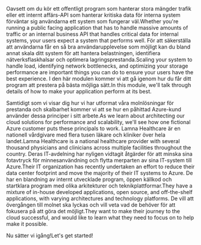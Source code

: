 <span data-ttu-id="59cbb-101">Oavsett om du kör ett offentligt program som hanterar stora mängder trafik eller ett internt affärs-API som hanterar kritiska data för interna system förväntar sig användarna ett system som fungerar väl.</span><span class="sxs-lookup"><span data-stu-id="59cbb-101">Whether you're running a public facing application that has to handle massive amounts of traffic or an internal business API that handles critical data for internal systems, your users expect a system that performs well.</span></span> <span data-ttu-id="59cbb-102">För att säkerställa att användarna får en så bra användarupplevelse som möjligt kan du bland annat skala ditt system för att hantera belastningen, identifiera nätverksflaskhalsar och optimera lagringsprestanda.</span><span class="sxs-lookup"><span data-stu-id="59cbb-102">Scaling your system to handle load, identifying network bottlenecks, and optimizing your storage performance are important things you can do to ensure your users have the best experience.</span></span> <span data-ttu-id="59cbb-103">I den här modulen kommer vi att gå igenom hur du får ditt program att prestera på bästa möjliga sätt.</span><span class="sxs-lookup"><span data-stu-id="59cbb-103">In this module, we'll talk through details of how to make your application perform at its best.</span></span>

<span data-ttu-id="59cbb-104">Samtidigt som vi visar dig hur vi har utformat våra molnlösningar för prestanda och skalbarhet kommer vi att se hur en påhittad Azure-kund använder dessa principer i sitt arbete.</span><span class="sxs-lookup"><span data-stu-id="59cbb-104">As we learn about architecting our cloud solutions for performance and scalability, we'll see how one fictional Azure customer puts these principals to work.</span></span> <span data-ttu-id="59cbb-105">Lamna Healthcare är en nationell vårdgivare med flera tusen läkare och kliniker över hela landet.</span><span class="sxs-lookup"><span data-stu-id="59cbb-105">Lamna Healthcare is a national healthcare provider with several thousand physicians and clinicians across multiple facilities throughout the country.</span></span> <span data-ttu-id="59cbb-106">Deras IT-avdelning har nyligen vidtagit åtgärder för att minska sina fotavtryck för minnesanvändning och flytta merparten av sina IT-system till Azure.</span><span class="sxs-lookup"><span data-stu-id="59cbb-106">Their IT organization has recently undertaken an effort to reduce their data center footprint and move the majority of their IT systems to Azure.</span></span> <span data-ttu-id="59cbb-107">De har en blandning av internt utvecklade program, öppen källkod och startklara program med olika arkitekturer och teknikplattformar.</span><span class="sxs-lookup"><span data-stu-id="59cbb-107">They have a mixture of in-house developed applications, open source, and off-the-shelf applications, with varying architectures and technology platforms.</span></span> <span data-ttu-id="59cbb-108">De vill att övergången till molnet ska lyckas och vill veta vad de behöver för att fokusera på att göra det möjligt.</span><span class="sxs-lookup"><span data-stu-id="59cbb-108">They want to make their journey to the cloud successful, and would like to learn what they need to focus on to help make it possible.</span></span>    

<span data-ttu-id="59cbb-109">Nu sätter vi igång!</span><span class="sxs-lookup"><span data-stu-id="59cbb-109">Let's get started!</span></span>